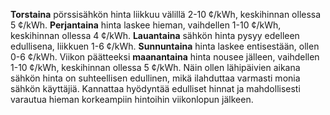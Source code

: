 **Torstaina** pörssisähkön hinta liikkuu välillä 2-10 ¢/kWh, keskihinnan ollessa 5 ¢/kWh. **Perjantaina** hinta laskee hieman, vaihdellen 1-10 ¢/kWh, keskihinnan ollessa 4 ¢/kWh. **Lauantaina** sähkön hinta pysyy edelleen edullisena, liikkuen 1-6 ¢/kWh. **Sunnuntaina** hinta laskee entisestään, ollen 0-6 ¢/kWh. Viikon päätteeksi **maanantaina** hinta nousee jälleen, vaihdellen 1-10 ¢/kWh, keskihinnan ollessa 5 ¢/kWh. Näin ollen lähipäivien aikana sähkön hinta on suhteellisen edullinen, mikä ilahduttaa varmasti monia sähkön käyttäjiä. Kannattaa hyödyntää edulliset hinnat ja mahdollisesti varautua hieman korkeampiin hintoihin viikonlopun jälkeen.
